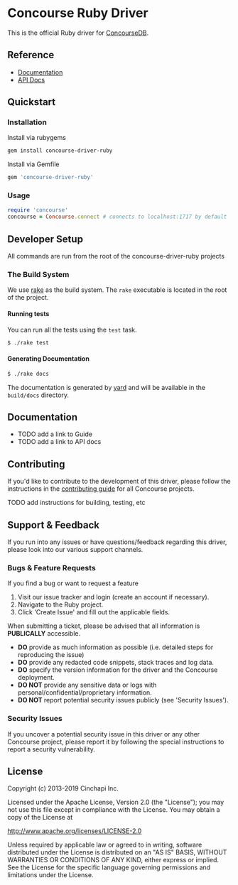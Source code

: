 # Concourse Ruby Driver
This is the official Ruby driver for [ConcourseDB](http://concoursedb.com).

## Reference
* [Documentation](http://concoursedb.com)
* [API Docs](http://concoursedb.com)

## Quickstart
### Installation
Install via rubygems
```bash
gem install concourse-driver-ruby
```
Install via Gemfile
```ruby
gem 'concourse-driver-ruby'
```
### Usage
```ruby
require 'concourse'
concourse = Concourse.connect # connects to localhost:1717 by default
```

## Developer Setup
All commands are run from the root of the concourse-driver-ruby projects

### The Build System
We use [rake](http://rake.rubyforge.org/) as the build system. The `rake` executable is located in the root of the project.

#### Running tests
You can run all the tests using the `test` task.
```bash
$ ./rake test
```
#### Generating Documentation
```bash
$ ./rake docs
```
The documentation is generated by [yard](http://yardoc.org/) and will be available in the `build/docs` directory.
## Documentation
* TODO add a link to Guide
* TODO add a link to API docs

## Contributing
If you'd like to contribute to the development of this driver, please follow the instructions in the [contributing guide](../CONTRIBUTING.md) for all Concourse projects.

TODO add instructions for building, testing, etc

## Support & Feedback
If you run into any issues or have questions/feedback regarding this driver, please look into our various support channels.

### Bugs & Feature Requests
If you find a bug or want to request a feature
1. Visit our issue tracker and login (create an account if necessary).
2. Navigate to the Ruby project.
3. Click 'Create Issue' and fill out the applicable fields.

When submitting a ticket, please be advised that all information is **PUBLICALLY** accessible.
* **DO** provide as much information as possible (i.e. detailed steps for reproducing the issue)
* **DO** provide any redacted code snippets, stack traces and log data.
* **DO** specify the version information for the driver and the Concourse deployment.
* **DO NOT** provide any sensitive data or logs with personal/confidential/proprietary information.
* **DO NOT** report potential security issues publicly (see 'Security Issues').

### Security Issues
If you uncover a potential security issue in this driver or any other Concourse project, please report it by following the special instructions to report a security vulnerability.

## License
Copyright (c) 2013-2019 Cinchapi Inc.

Licensed under the Apache License, Version 2.0 (the "License"); you may not use this file except in compliance with the License. You may obtain a copy of the License at

http://www.apache.org/licenses/LICENSE-2.0

Unless required by applicable law or agreed to in writing, software distributed under the License is distributed on an "AS IS" BASIS, WITHOUT WARRANTIES OR CONDITIONS OF ANY KIND, either express or implied. See the License for the specific language governing permissions and limitations under the License.
